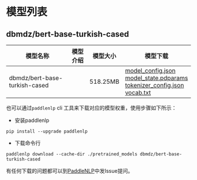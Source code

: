 #  模型列表

## dbmdz/bert-base-turkish-cased

| 模型名称 | 模型介绍 | 模型大小  | 模型下载 |
| --- | --- | --- | --- |
|dbmdz/bert-base-turkish-cased|  | 518.25MB | [model_config.json](https://bj.bcebos.com/paddlenlp/models/community/dbmdz/bert-base-turkish-cased/model_config.json)<br>[model_state.pdparams](https://bj.bcebos.com/paddlenlp/models/community/dbmdz/bert-base-turkish-cased/model_state.pdparams)<br>[tokenizer_config.json](https://bj.bcebos.com/paddlenlp/models/community/dbmdz/bert-base-turkish-cased/tokenizer_config.json)<br>[vocab.txt](https://bj.bcebos.com/paddlenlp/models/community/dbmdz/bert-base-turkish-cased/vocab.txt) |

也可以通过`paddlenlp` cli 工具来下载对应的模型权重，使用步骤如下所示：

* 安装paddlenlp

```shell
pip install --upgrade paddlenlp
```

* 下载命令行

```shell
paddlenlp download --cache-dir ./pretrained_models dbmdz/bert-base-turkish-cased
```

有任何下载的问题都可以到[PaddleNLP](https://github.com/PaddlePaddle/PaddleNLP)中发Issue提问。